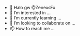 - 👋 Halo gw @ZeneosFx
- 👀 I’m interested in ...
- 🌱 I’m currently learning ...
- 💞️ I’m looking to collaborate on ...
- 📫 How to reach me ...

<!---
ZeneosFx/ZeneosFx is a ✨ special ✨ repository because its `README.md` (this file) appears on your GitHub profile.
You can click the Preview link to take a look at your changes.
--->
